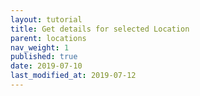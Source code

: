 ```yaml
---
layout: tutorial
title: Get details for selected Location
parent: locations
nav_weight: 1
published: true
date: 2019-07-10
last_modified_at: 2019-07-12
---
```

